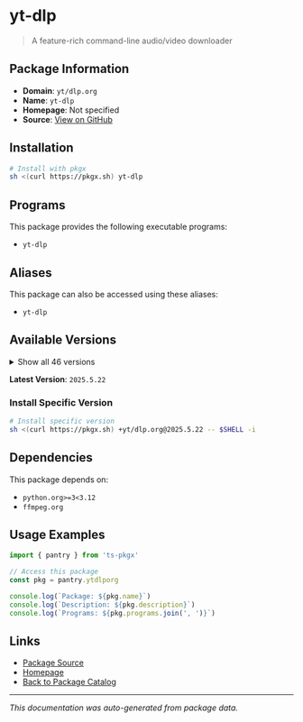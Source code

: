 # yt-dlp

> A feature-rich command-line audio/video downloader

## Package Information

- **Domain**: `yt/dlp.org`
- **Name**: `yt-dlp`
- **Homepage**: Not specified
- **Source**: [View on GitHub](https://github.com/pkgxdev/pantry/tree/main/projects/yt-dlp.org/package.yml)

## Installation

```bash
# Install with pkgx
sh <(curl https://pkgx.sh) yt-dlp
```

## Programs

This package provides the following executable programs:

- `yt-dlp`

## Aliases

This package can also be accessed using these aliases:

- `yt-dlp`

## Available Versions

<details>
<summary>Show all 46 versions</summary>

- `2025.5.22`, `2025.4.30`, `2025.3.31`, `2025.3.27`, `2025.3.26`
- `2025.3.25`, `2025.3.21`, `2025.2.19`, `2025.1.26`, `2025.1.15`
- `2025.1.12`, `2024.12.23`, `2024.12.13`, `2024.12.6`, `2024.12.3`
- `2024.11.18`, `2024.11.4`, `2024.10.22`, `2024.10.7`, `2024.9.27`
- `2024.8.6`, `2024.8.1`, `2024.7.25`, `2024.7.16`, `2024.7.9`
- `2024.7.8`, `2024.7.7`, `2024.7.2`, `2024.7.1`, `2024.5.27`
- `2024.5.26`, `2024.4.9`, `2024.3.10`, `2023.12.30`, `2023.11.16`
- `2023.11.14`, `2023.10.13`, `2023.10.7`, `2023.9.24`, `2023.7.6`
- `2023.6.22`, `2023.6.21`, `2023.3.4`, `2023.3.3`, `2023.2.17`
- `2023.1.6`

</details>

**Latest Version**: `2025.5.22`

### Install Specific Version

```bash
# Install specific version
sh <(curl https://pkgx.sh) +yt/dlp.org@2025.5.22 -- $SHELL -i
```

## Dependencies

This package depends on:

- `python.org>=3<3.12`
- `ffmpeg.org`

## Usage Examples

```typescript
import { pantry } from 'ts-pkgx'

// Access this package
const pkg = pantry.ytdlporg

console.log(`Package: ${pkg.name}`)
console.log(`Description: ${pkg.description}`)
console.log(`Programs: ${pkg.programs.join(', ')}`)
```

## Links

- [Package Source](https://github.com/pkgxdev/pantry/tree/main/projects/yt-dlp.org/package.yml)
- [Homepage](#)
- [Back to Package Catalog](../package-catalog.md)

---

*This documentation was auto-generated from package data.*
